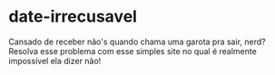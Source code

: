 # date-irrecusavel
Cansado de receber não's quando chama uma garota pra sair, nerd? Resolva esse problema com esse simples site no qual é realmente impossível ela dizer não!
